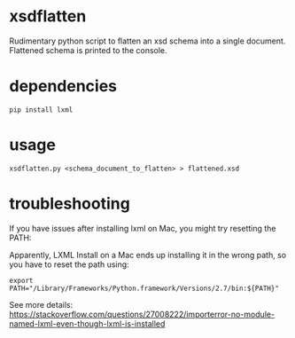 # xsdflatten
Rudimentary python script to flatten an xsd schema into a single document. Flattened schema is printed to the console.

# dependencies
```pip install lxml```

# usage
```xsdflatten.py <schema_document_to_flatten> > flattened.xsd```

# troubleshooting
If you have issues after installing lxml on Mac, you might try resetting the PATH:

Apparently, LXML Install on a Mac ends up installing it in the wrong path, so you have to reset the path using:

```export PATH="/Library/Frameworks/Python.framework/Versions/2.7/bin:${PATH}"```

See more details: https://stackoverflow.com/questions/27008222/importerror-no-module-named-lxml-even-though-lxml-is-installed
